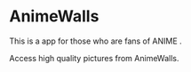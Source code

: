 # AnimeWalls

This is a app for those who are fans of ANIME . 


Access high quality pictures from AnimeWalls.


